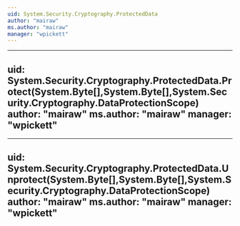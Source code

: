 ```yaml
---
uid: System.Security.Cryptography.ProtectedData
author: "mairaw"
ms.author: "mairaw"
manager: "wpickett"
---
```


---
uid: System.Security.Cryptography.ProtectedData.Protect(System.Byte[],System.Byte[],System.Security.Cryptography.DataProtectionScope)
author: "mairaw"
ms.author: "mairaw"
manager: "wpickett"
---

---
uid: System.Security.Cryptography.ProtectedData.Unprotect(System.Byte[],System.Byte[],System.Security.Cryptography.DataProtectionScope)
author: "mairaw"
ms.author: "mairaw"
manager: "wpickett"
---
